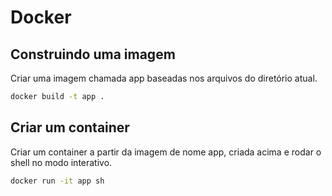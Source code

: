 # Docker

## Construindo uma imagem

Criar uma imagem chamada app baseadas nos arquivos do diretório atual.

```bash
docker build -t app .
```

## Criar um container

Criar um container a partir da imagem de nome app, criada acima e rodar o shell no modo interativo.

```bash
docker run -it app sh
```